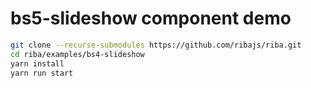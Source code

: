 # bs5-slideshow component demo

```bash
git clone --recurse-submodules https://github.com/ribajs/riba.git
cd riba/examples/bs4-slideshow
yarn install
yarn run start
```
